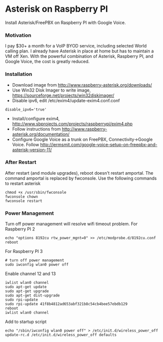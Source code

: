 # Asterisk on Raspberry PI
Install Asterisk/FreePBX on Raspberry PI with Google Voice.

### Motivation
I pay $30+ a month for a VoIP BYOD service, including selected World calling plan.  I already have Asterisk in place at home but has to maintain a VM off Xen.  With the powerful combination of Asterisk, Raspberry PI, and Google Voice, the cost is greatly reduced.

### Installation
- Download image from http://www.raspberry-asterisk.org/downloads/
- Use Win32 Disk Imager to write image, https://sourceforge.net/projects/win32diskimager/
- Disable ipv6, edit /etc/exim4/update-exim4.conf.conf
```
disable_ipv6='true'
```
- Install/configure exim4, http://www.sbprojects.com/projects/raspberrypi/exim4.php
- Follow instructions from http://www.raspberry-asterisk.org/documentation/
- Configure Google Voice as a trunk on FreePBX, Connectivity->Google Voice.  Follow http://jermsmit.com/google-voice-setup-on-freepbx-and-asterisk-version-11/
 
### After Restart
After restart (and module upgrades), reboot doesn't restart amportal.  The command amportal is replaced by fwconsole.  Use the following commands to restart asterisk
```
chmod +x /usr/sbin/fwconsole
fwconsole chown
fwconsole restart
```

### Power Management
Turn off power management will resolve wifi timeout problem.
For Raspberry PI 2
```
echo "options 8192cu rtw_power_mgnt=0" >> /etc/modprobe.d/8192cu.conf
reboot
```
For Raspberry PI 3
```
# turn off power management
sudo iwconfig wlan0 power off
```
Enable channel 12 and 13
```
iwlist wlan0 channel
sudo apt-get update
sudo apt-get upgrade
sudo apt-get dist-upgrade
sudo rpi-update
sudo rpi-update 41f8b4812ad653abf321b8c54cb4bee57ebdb129
reboot
iwlist wlan0 channel
```
Add to startup script
```
echo "/sbin/iwconfig wlan0 power off" > /etc/init.d/wireless_power_off
update-rc.d /etc/init.d/wireless_power_off defaults
```
